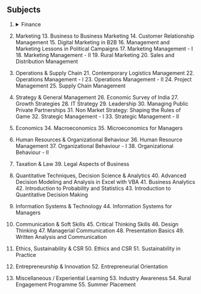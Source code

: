 ## Subjects

1.    <details> 
      <summary> Finance </summary>

	     1.	Financial Accounting and Control
	     2.	Financial Aspects of Mergers and Acquisitions
	     3.	Finance - I
						4.	Finance - II
						5.	Investment Analysis and Portfolio Management
						6.	Management of Direct Taxes
						7.	Management of Indirect Taxes
						8.	Managerial Accounting and Control
						9.	Private Equity & Venture Capital
					 10.	Spreadsheet Modelling
						11.	Thomson Reuters Commodities
						12.	Treasury Management

						</details>

2. Marketing
	13.	Business to Business Marketing
	14.	Customer Relationship Management
	15.	Digital Marketing in B2B
	16.	Management and Marketing Lessons in Political Campaigns
	17.	Marketing Management - I
	18.	Marketing Management - II
	19.	Rural Marketing
	20.	Sales and Distribution Management

3. Operations & Supply Chain
	21.	Contemporary Logistics Management
	22.	Operations Management - I
	23.	Operations Management - II
	24.	Project Management
	25.	Supply Chain Management


4. Strategy & General Management
	26.	Economic Survey of India
	27.	Growth Strategies
	28.	IT Strategy
	29.	Leadership
	30.	Managing Public Private Partnerships
	31.	Non Market Strategy: Shaping the Rules of Game
	32.	Strategic Management - I
	33.	Strategic Management - II


5. Economics
	34.	Macroeconomics
	35.	Microeconomics for Managers


6. Human Resources & Organizational Behaviour
	36.	Human Resource Management
	37.	Organizational Behaviour - I
	38.	Organizational Behaviour - II


7. Taxation & Law
	39.	Legal Aspects of Business


8. Quantitative Techniques, Decision Science & Analytics
	40.	Advanced Decision Modeling and Analysis in Excel with VBA
	41.	Business Analytics
	42.	Introduction to Probability and Statistics
	43.	Introduction to Quantitative Decision Making


9. Information Systems & Technology
	44.	Information Systems for Managers


10. Communication & Soft Skills
	45.	Critical Thinking Skills
	46.	Design Thinking
	47.	Managerial Communication
	48.	Presentation Basics
	49.	Written Analysis and Communication


11. Ethics, Sustainability & CSR
	50.	Ethics and CSR
	51.	Sustainability in Practice


12. Entrepreneurship & Innovation
	52.	Entrepreneurial Orientation


13. Miscellaneous / Experiential Learning
	53.	Industry Awareness
	54.	Rural Engagement Programme
	55.	Summer Placement